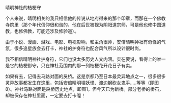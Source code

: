 晴明神社的桔梗守

个人来说，晴明相关的我只相信他的传说从地府得来的那个印章，而那在一个佛教寺院里（那个年代信仰很和谐的，他在后世被视为阴阳道宗师，可是他也修中国道教，也修佛教，可能还涉及修验道）。

由于小说、漫画、游戏、电影、电视影响，和主角很帅，安倍晴明神社有奇怪的气氛，很多追星族会去打卡，神社的护身符也配合风气所以设计很时尚。

我不相信晴明神社护身符，它们也没太多历史人文内涵。实在要说，看得上的唯一是它的桔梗御守，只在神社范围内的那一列桔梗花开花日子有卖。

如果有去，记得去马路对面的戾桥。这是京都乃至日本最灵异地点之一，很多很多灵异故事都发生在这里，包括安倍晴明埋妖怪、渡边钢砍女鬼手.....等等（即图8）。神社马路对面是戾桥历史地点，即图1，但今天已为新桥。部分老桥的桥石，却被保存在神社里面，一定要去打卡喔！

